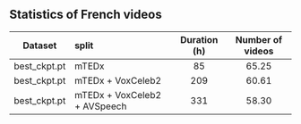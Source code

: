 ## Statistics of French videos


| Dataset        | split  | Duration (h)  |  Number of videos      |
|--------------|:----------|:------------------:|:-----------------:|
| best_ckpt.pt |       mTEDx        |        85           |    65.25    | 
| best_ckpt.pt |        mTEDx + VoxCeleb2            |        209          |    60.61    | 
| best_ckpt.pt |        mTEDx + VoxCeleb2 + AVSpeech       |        331         |    58.30    |
